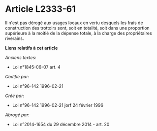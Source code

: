 # Article L2333-61

Il n'est pas dérogé aux usages locaux en vertu desquels les frais de construction des trottoirs sont, soit en totalité, soit
dans une proportion supérieure à la moitié de la dépense totale, à la charge des propriétaires riverains.

**Liens relatifs à cet article**

_Anciens textes_:

  - Loi n°1845-06-07 art. 4

_Codifié par_:

  - Loi n°96-142 1996-02-21

_Créé par_:

  - Loi n°96-142 1996-02-21 jorf 24 février 1996

_Abrogé par_:

  - Loi n°2014-1654 du 29 décembre 2014 - art. 20
